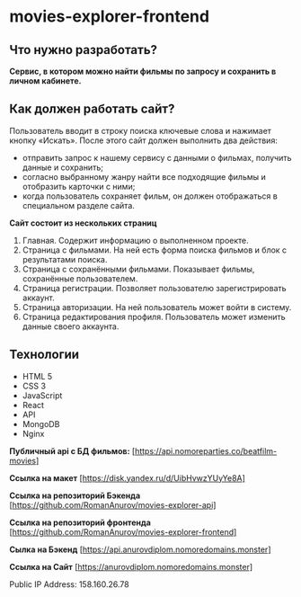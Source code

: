 # movies-explorer-frontend

## Что нужно разработать?

**Сервис, в котором можно найти фильмы по запросу и сохранить в личном кабинете.**

## Как должен работать сайт?

Пользователь вводит в строку поиска ключевые слова и нажимает кнопку «Искать». После этого сайт должен выполнить два действия:

* отправить запрос к нашему сервису с данными о фильмах, получить данные и сохранить;
* согласно выбранному жанру найти все подходящие фильмы и отобразить карточки с ними;
* когда пользователь сохраняет фильм, он должен отображаться в специальном разделе сайта.

**Сайт состоит из нескольких страниц**

1. Главная. Содержит информацию о выполненном проекте.
2. Страница с фильмами. На ней есть форма поиска фильмов и блок с результатами поиска.
3. Страница с сохранёнными фильмами. Показывает фильмы, сохранённые пользователем.
4. Страница регистрации. Позволяет пользователю зарегистрировать аккаунт.
5. Страница авторизации. На ней пользователь может войти в систему.
6. Страница редактирования профиля. Пользователь может изменить данные своего аккаунта.

## Технологии

* HTML 5
* CSS 3
* JavaScript
* React
* API
* MongoDB
* Nginx

**Публичный api с БД фильмов:** [https://api.nomoreparties.co/beatfilm-movies]

**Ссылка на макет** [https://disk.yandex.ru/d/UibHvwzYUyYe8A]

**Ссылка на репозиторий Бэкенда**  [https://github.com/RomanAnurov/movies-explorer-api]

**Ссылка на репозиторий фронтенда** [https://github.com/RomanAnurov/movies-explorer-frontend]

**Сылка на Бэкенд** [https://api.anurovdiplom.nomoredomains.monster]

**Ссылка на Сайт** [https://anurovdiplom.nomoredomains.monster]

Public IP Address: 158.160.26.78
